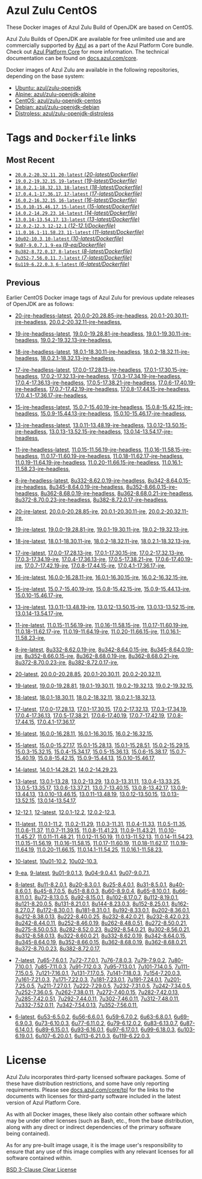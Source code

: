 Azul Zulu CentOS
================

These Docker images of Azul Zulu Build of OpenJDK are based on CentOS.

Azul Zulu Builds of OpenJDK are available for free unlimited use and are commercially supported by [Azul][1] as a part of the Azul Platform Core bundle.
                                Check out [Azul Platform Core][2] for more information. The technical documentation can be found on [docs.azul.com/core][3].

Docker images of Azul Zulu are available in the following repositories, depending on the base system:

  * [Ubuntu: azul/zulu-openjdk][4]
  * [Alpine: azul/zulu-openjdk-alpine][5]
  * [CentOS: azul/zulu-openjdk-centos][6]
  * [Debian: azul/zulu-openjdk-debian][7]
  * [Distroless: azul/zulu-openjdk-distroless][8]

Tags and `Dockerfile` links
===========================

Most Recent
-----------

 
   * [`20.0.2-20.32.11`, `20-latest` (*20-latest/Dockerfile)*][11]
   * [`19.0.2-19.32.15`, `19-latest` (*19-latest/Dockerfile)*][23]
   * [`18.0.2.1-18.32.13`, `18-latest` (*18-latest/Dockerfile)*][36]
   * [`17.0.4.1-17.36.17`, `17-latest` (*17-latest/Dockerfile)*][48]
   * [`16.0.2-16.32.15`, `16-latest` (*16-latest/Dockerfile)*][81]
   * [`15.0.10-15.46.17`, `15-latest` (*15-latest/Dockerfile)*][89]
   * [`14.0.2-14.29.23`, `14-latest` (*14-latest/Dockerfile)*][112]
   * [`13.0.14-13.54.17`, `13-latest` (*13-latest/Dockerfile)*][115]
   * [`12.0.2-12.3`, `12-12.1` (*12-12.1/Dockerfile)*][140]
   * [`11.0.16.1-11.58.23`, `11-latest` (*11-latest/Dockerfile)*][144]
   * [`10u02-10.3`, `10-latest` (*10-latest/Dockerfile)*][183]
   * [`9u07-9.0.7.1`, `9-ea` (*9-ea/Dockerfile)*][186]
   * [`8u382-8.72.0.17`, `8-latest` (*8-latest/Dockerfile)*][191]
   * [`7u352-7.56.0.11`, `7-latest` (*7-latest/Dockerfile)*][255]
   * [`6u119-6.22.0.3`, `6-latest` (*6-latest/Dockerfile)*][290]

Previous
--------

Earlier CentOS Docker image tags of Azul Zulu for previous update releases of OpenJDK are as follows:


  * [20-jre-headless-latest][19],
  [20.0.0-20.28.85-jre-headless][20],
  [20.0.1-20.30.11-jre-headless][21],
  [20.0.2-20.32.11-jre-headless][22],
  
  * [19-jre-headless-latest][32],
  [19.0.0-19.28.81-jre-headless][33],
  [19.0.1-19.30.11-jre-headless][34],
  [19.0.2-19.32.13-jre-headless][35],
  
  * [18-jre-headless-latest][44],
  [18.0.1-18.30.11-jre-headless][45],
  [18.0.2-18.32.11-jre-headless][46],
  [18.0.2.1-18.32.13-jre-headless][47],
  
  * [17-jre-headless-latest][70],
  [17.0.0-17.28.13-jre-headless][71],
  [17.0.1-17.30.15-jre-headless][72],
  [17.0.2-17.32.13-jre-headless][73],
  [17.0.3-17.34.19-jre-headless][74],
  [17.0.4-17.36.13-jre-headless][75],
  [17.0.5-17.38.21-jre-headless][76],
  [17.0.6-17.40.19-jre-headless][77],
  [17.0.7-17.42.19-jre-headless][78],
  [17.0.8-17.44.15-jre-headless][79],
  [17.0.4.1-17.36.17-jre-headless][80],
  
  * [15-jre-headless-latest][107],
  [15.0.7-15.40.19-jre-headless][108],
  [15.0.8-15.42.15-jre-headless][109],
  [15.0.9-15.44.13-jre-headless][110],
  [15.0.10-15.46.17-jre-headless][111],
  
  * [13-jre-headless-latest][135],
  [13.0.11-13.48.19-jre-headless][136],
  [13.0.12-13.50.15-jre-headless][137],
  [13.0.13-13.52.15-jre-headless][138],
  [13.0.14-13.54.17-jre-headless][139],
  
  * [11-jre-headless-latest][174],
  [11.0.15-11.56.19-jre-headless][176],
  [11.0.16-11.58.15-jre-headless][177],
  [11.0.17-11.60.19-jre-headless][178],
  [11.0.18-11.62.17-jre-headless][179],
  [11.0.19-11.64.19-jre-headless][180],
  [11.0.20-11.66.15-jre-headless][181],
  [11.0.16.1-11.58.23-jre-headless][182],
  
  * [8-jre-headless-latest][246],
  [8u332-8.62.0.19-jre-headless][247],
  [8u342-8.64.0.15-jre-headless][248],
  [8u345-8.64.0.19-jre-headless][249],
  [8u352-8.66.0.15-jre-headless][250],
  [8u362-8.68.0.19-jre-headless][251],
  [8u362-8.68.0.21-jre-headless][252],
  [8u372-8.70.0.23-jre-headless][253],
  [8u382-8.72.0.17-jre-headless][254],
  
  * [20-jre-latest][12],
  [20.0.0-20.28.85-jre][16],
  [20.0.1-20.30.11-jre][17],
  [20.0.2-20.32.11-jre][18],
  
  * [19-jre-latest][24],
  [19.0.0-19.28.81-jre][29],
  [19.0.1-19.30.11-jre][30],
  [19.0.2-19.32.13-jre][31],
  
  * [18-jre-latest][37],
  [18.0.1-18.30.11-jre][41],
  [18.0.2-18.32.11-jre][42],
  [18.0.2.1-18.32.13-jre][43],
  
  * [17-jre-latest][49],
  [17.0.0-17.28.13-jre][60],
  [17.0.1-17.30.15-jre][61],
  [17.0.2-17.32.13-jre][62],
  [17.0.3-17.34.19-jre][63],
  [17.0.4-17.36.13-jre][64],
  [17.0.5-17.38.21-jre][65],
  [17.0.6-17.40.19-jre][66],
  [17.0.7-17.42.19-jre][67],
  [17.0.8-17.44.15-jre][68],
  [17.0.4.1-17.36.17-jre][69],
  
  * [16-jre-latest][82],
  [16.0.0-16.28.11-jre][86],
  [16.0.1-16.30.15-jre][87],
  [16.0.2-16.32.15-jre][88],
  
  * [15-jre-latest][90],
  [15.0.7-15.40.19-jre][103],
  [15.0.8-15.42.15-jre][104],
  [15.0.9-15.44.13-jre][105],
  [15.0.10-15.46.17-jre][106],
  
  * [13-jre-latest][118],
  [13.0.11-13.48.19-jre][131],
  [13.0.12-13.50.15-jre][132],
  [13.0.13-13.52.15-jre][133],
  [13.0.14-13.54.17-jre][134],
  
  * [11-jre-latest][151],
  [11.0.15-11.56.19-jre][168],
  [11.0.16-11.58.15-jre][169],
  [11.0.17-11.60.19-jre][170],
  [11.0.18-11.62.17-jre][171],
  [11.0.19-11.64.19-jre][172],
  [11.0.20-11.66.15-jre][173],
  [11.0.16.1-11.58.23-jre][175],
  
  * [8-jre-latest][192],
  [8u332-8.62.0.19-jre][238],
  [8u342-8.64.0.15-jre][239],
  [8u345-8.64.0.19-jre][240],
  [8u352-8.66.0.15-jre][241],
  [8u362-8.68.0.19-jre][242],
  [8u362-8.68.0.21-jre][243],
  [8u372-8.70.0.23-jre][244],
  [8u382-8.72.0.17-jre][245],
  
  * [20-latest][11],
  [20.0.0-20.28.85][13],
  [20.0.1-20.30.11][14],
  [20.0.2-20.32.11][15],
  
  * [19-latest][23],
  [19.0.0-19.28.81][25],
  [19.0.1-19.30.11][26],
  [19.0.2-19.32.13][27],
  [19.0.2-19.32.15][28],
  
  * [18-latest][36],
  [18.0.1-18.30.11][38],
  [18.0.2-18.32.11][39],
  [18.0.2.1-18.32.13][40],
  
  * [17-latest][48],
  [17.0.0-17.28.13][50],
  [17.0.1-17.30.15][51],
  [17.0.2-17.32.13][52],
  [17.0.3-17.34.19][53],
  [17.0.4-17.36.13][54],
  [17.0.5-17.38.21][55],
  [17.0.6-17.40.19][56],
  [17.0.7-17.42.19][57],
  [17.0.8-17.44.15][58],
  [17.0.4.1-17.36.17][59],
  
  * [16-latest][81],
  [16.0.0-16.28.11][83],
  [16.0.1-16.30.15][84],
  [16.0.2-16.32.15][85],
  
  * [15-latest][89],
  [15.0.0-15.27.17][91],
  [15.0.1-15.28.13][92],
  [15.0.1-15.28.51][93],
  [15.0.2-15.29.15][94],
  [15.0.3-15.32.15][95],
  [15.0.4-15.34.17][96],
  [15.0.5-15.36.13][97],
  [15.0.6-15.38.17][98],
  [15.0.7-15.40.19][99],
  [15.0.8-15.42.15][100],
  [15.0.9-15.44.13][101],
  [15.0.10-15.46.17][102],
  
  * [14-latest][112],
  [14.0.1-14.28.21][113],
  [14.0.2-14.29.23][114],
  
  * [13-latest][115],
  [13.0.1-13.28][116],
  [13.0.2-13.29][117],
  [13.0.3-13.31.11][119],
  [13.0.4-13.33.25][120],
  [13.0.5-13.35.17][121],
  [13.0.6-13.37.21][122],
  [13.0.7-13.40.15][123],
  [13.0.8-13.42.17][124],
  [13.0.9-13.44.13][125],
  [13.0.10-13.46.15][126],
  [13.0.11-13.48.19][127],
  [13.0.12-13.50.15][128],
  [13.0.13-13.52.15][129],
  [13.0.14-13.54.17][130],
  
  * [12-12.1][140],
  [12-latest][141],
  [12.0.1-12.2][142],
  [12.0.2-12.3][143],
  
  * [11-latest][144],
  [11.0.1-11.2][145],
  [11.0.2-11.29][146],
  [11.0.3-11.31][147],
  [11.0.4-11.33][148],
  [11.0.5-11.35][149],
  [11.0.6-11.37][150],
  [11.0.7-11.39.15][152],
  [11.0.8-11.41.23][153],
  [11.0.9-11.43.21][154],
  [11.0.10-11.45.27][155],
  [11.0.11-11.48.21][156],
  [11.0.12-11.50.19][157],
  [11.0.13-11.52.13][158],
  [11.0.14-11.54.23][159],
  [11.0.15-11.56.19][160],
  [11.0.16-11.58.15][161],
  [11.0.17-11.60.19][162],
  [11.0.18-11.62.17][163],
  [11.0.19-11.64.19][164],
  [11.0.20-11.66.15][165],
  [11.0.14.1-11.54.25][166],
  [11.0.16.1-11.58.23][167],
  
  * [10-latest][183],
  [10u01-10.2][184],
  [10u02-10.3][185],
  
  * [9-ea][186],
  [9-latest][187],
  [9u01-9.0.1.3][188],
  [9u04-9.0.4.1][189],
  [9u07-9.0.7.1][190],
  
  * [8-latest][191],
  [8u11-8.2.0.1][193],
  [8u20-8.3.0.1][194],
  [8u25-8.4.0.1][195],
  [8u31-8.5.0.1][196],
  [8u40-8.6.0.1][197],
  [8u45-8.7.0.5][198],
  [8u51-8.8.0.3][199],
  [8u60-8.9.0.4][200],
  [8u65-8.10.0.1][201],
  [8u66-8.11.0.1][202],
  [8u72-8.13.0.5][203],
  [8u92-8.15.0.1][204],
  [8u102-8.17.0.7][205],
  [8u112-8.19.0.1][206],
  [8u121-8.20.0.5][207],
  [8u131-8.21.0.1][208],
  [8u144-8.23.0.3][209],
  [8u152-8.25.0.1][210],
  [8u162-8.27.0.7][211],
  [8u172-8.30.0.1][212],
  [8u181-8.31.0.1][213],
  [8u192-8.33.0.1][214],
  [8u202-8.36.0.1][215],
  [8u212-8.38.0.13][216],
  [8u222-8.40.0.25][217],
  [8u232-8.42.0.21][218],
  [8u232-8.42.0.23][219],
  [8u242-8.44.0.11][220],
  [8u252-8.46.0.19][221],
  [8u262-8.48.0.51][222],
  [8u272-8.50.0.21][223],
  [8u275-8.50.0.53][224],
  [8u282-8.52.0.23][225],
  [8u292-8.54.0.21][226],
  [8u302-8.56.0.21][227],
  [8u312-8.58.0.13][228],
  [8u322-8.60.0.21][229],
  [8u332-8.62.0.19][230],
  [8u342-8.64.0.15][231],
  [8u345-8.64.0.19][232],
  [8u352-8.66.0.15][233],
  [8u362-8.68.0.19][234],
  [8u362-8.68.0.21][235],
  [8u372-8.70.0.23][236],
  [8u382-8.72.0.17][237],
  
  * [7-latest][255],
  [7u65-7.6.0.1][256],
  [7u72-7.7.0.1][257],
  [7u76-7.8.0.3][258],
  [7u79-7.9.0.2][259],
  [7u80-7.10.0.1][260],
  [7u85-7.11.0.3][261],
  [7u91-7.12.0.3][262],
  [7u95-7.13.0.1][263],
  [7u101-7.14.0.5][264],
  [7u111-7.15.0.5][265],
  [7u121-7.16.0.1][266],
  [7u131-7.17.0.5][267],
  [7u141-7.18.0.3][268],
  [7u154-7.20.0.3][269],
  [7u161-7.21.0.3][270],
  [7u171-7.22.0.3][271],
  [7u181-7.23.0.1][272],
  [7u191-7.24.0.1][273],
  [7u201-7.25.0.5][274],
  [7u211-7.27.0.1][275],
  [7u222-7.29.0.5][276],
  [7u232-7.31.0.5][277],
  [7u242-7.34.0.5][278],
  [7u252-7.36.0.5][279],
  [7u262-7.38.0.11][280],
  [7u272-7.40.0.15][281],
  [7u282-7.42.0.13][282],
  [7u285-7.42.0.51][283],
  [7u292-7.44.0.11][284],
  [7u302-7.46.0.11][285],
  [7u312-7.48.0.11][286],
  [7u332-7.52.0.11][287],
  [7u342-7.54.0.13][288],
  [7u352-7.56.0.11][289],
  
  * [6-latest][290],
  [6u53-6.5.0.2][291],
  [6u56-6.6.0.1][292],
  [6u59-6.7.0.2][293],
  [6u63-6.8.0.1][294],
  [6u69-6.9.0.3][295],
  [6u73-6.10.0.3][296],
  [6u77-6.11.0.2][297],
  [6u79-6.12.0.2][298],
  [6u83-6.13.0.7][299],
  [6u87-6.14.0.1][300],
  [6u89-6.15.0.1][301],
  [6u93-6.16.0.1][302],
  [6u97-6.17.0.1][303],
  [6u99-6.18.0.3][304],
  [6u103-6.19.0.1][305],
  [6u107-6.20.0.1][306],
  [6u113-6.21.0.3][307],
  [6u119-6.22.0.3][308],
  

License
=======

Azul Zulu incorporates third-party licensed software packages. Some of these have distribution restrictions, and some have only reporting requirements. Please see [docs.azul.com/core/tpl][9] for the links to the documents with licenses for third-party software included in the latest version of Azul Platform Core.

As with all Docker images, these likely also contain other software which may be under other licenses (such as Bash, etc., from the base distribution, along with any direct or indirect dependencies of the primary software being contained).

As for any pre-built image usage, it is the image user's responsibility to ensure that any use of this image complies with any relevant licenses for all software contained within.

[BSD 3-Clause Clear License][10]

  [1]: https://www.azul.com/
  [2]: https://www.azul.com/products/core/
  [3]: https://docs.azul.com/core/
  [4]: https://hub.docker.com/r/azul/zulu-openjdk
  [5]: https://hub.docker.com/r/azul/zulu-openjdk-alpine
  [6]: https://hub.docker.com/r/azul/zulu-openjdk-centos
  [7]: https://hub.docker.com/r/azul/zulu-openjdk-debian
  [8]: https://hub.docker.com/r/azul/zulu-openjdk-distroless
  [9]: https://docs.azul.com/core/tpl
  [10]: https://github.com/zulu-openjdk/zulu-openjdk/blob/master/LICENSE.txt


  [19]: https://github.com/zulu-openjdk/zulu-openjdk/blob/master/centos/20-jre-headless-latest/Dockerfile
  [20]: https://github.com/zulu-openjdk/zulu-openjdk/blob/master/centos/20.0.0-20.28.85-jre-headless/Dockerfile
  [21]: https://github.com/zulu-openjdk/zulu-openjdk/blob/master/centos/20.0.1-20.30.11-jre-headless/Dockerfile
  [22]: https://github.com/zulu-openjdk/zulu-openjdk/blob/master/centos/20.0.2-20.32.11-jre-headless/Dockerfile
  
  [32]: https://github.com/zulu-openjdk/zulu-openjdk/blob/master/centos/19-jre-headless-latest/Dockerfile
  [33]: https://github.com/zulu-openjdk/zulu-openjdk/blob/master/centos/19.0.0-19.28.81-jre-headless/Dockerfile
  [34]: https://github.com/zulu-openjdk/zulu-openjdk/blob/master/centos/19.0.1-19.30.11-jre-headless/Dockerfile
  [35]: https://github.com/zulu-openjdk/zulu-openjdk/blob/master/centos/19.0.2-19.32.13-jre-headless/Dockerfile
  
  [44]: https://github.com/zulu-openjdk/zulu-openjdk/blob/master/centos/18-jre-headless-latest/Dockerfile
  [45]: https://github.com/zulu-openjdk/zulu-openjdk/blob/master/centos/18.0.1-18.30.11-jre-headless/Dockerfile
  [46]: https://github.com/zulu-openjdk/zulu-openjdk/blob/master/centos/18.0.2-18.32.11-jre-headless/Dockerfile
  [47]: https://github.com/zulu-openjdk/zulu-openjdk/blob/master/centos/18.0.2.1-18.32.13-jre-headless/Dockerfile
  
  [70]: https://github.com/zulu-openjdk/zulu-openjdk/blob/master/centos/17-jre-headless-latest/Dockerfile
  [71]: https://github.com/zulu-openjdk/zulu-openjdk/blob/master/centos/17.0.0-17.28.13-jre-headless/Dockerfile
  [72]: https://github.com/zulu-openjdk/zulu-openjdk/blob/master/centos/17.0.1-17.30.15-jre-headless/Dockerfile
  [73]: https://github.com/zulu-openjdk/zulu-openjdk/blob/master/centos/17.0.2-17.32.13-jre-headless/Dockerfile
  [74]: https://github.com/zulu-openjdk/zulu-openjdk/blob/master/centos/17.0.3-17.34.19-jre-headless/Dockerfile
  [75]: https://github.com/zulu-openjdk/zulu-openjdk/blob/master/centos/17.0.4-17.36.13-jre-headless/Dockerfile
  [76]: https://github.com/zulu-openjdk/zulu-openjdk/blob/master/centos/17.0.5-17.38.21-jre-headless/Dockerfile
  [77]: https://github.com/zulu-openjdk/zulu-openjdk/blob/master/centos/17.0.6-17.40.19-jre-headless/Dockerfile
  [78]: https://github.com/zulu-openjdk/zulu-openjdk/blob/master/centos/17.0.7-17.42.19-jre-headless/Dockerfile
  [79]: https://github.com/zulu-openjdk/zulu-openjdk/blob/master/centos/17.0.8-17.44.15-jre-headless/Dockerfile
  [80]: https://github.com/zulu-openjdk/zulu-openjdk/blob/master/centos/17.0.4.1-17.36.17-jre-headless/Dockerfile
  
  [107]: https://github.com/zulu-openjdk/zulu-openjdk/blob/master/centos/15-jre-headless-latest/Dockerfile
  [108]: https://github.com/zulu-openjdk/zulu-openjdk/blob/master/centos/15.0.7-15.40.19-jre-headless/Dockerfile
  [109]: https://github.com/zulu-openjdk/zulu-openjdk/blob/master/centos/15.0.8-15.42.15-jre-headless/Dockerfile
  [110]: https://github.com/zulu-openjdk/zulu-openjdk/blob/master/centos/15.0.9-15.44.13-jre-headless/Dockerfile
  [111]: https://github.com/zulu-openjdk/zulu-openjdk/blob/master/centos/15.0.10-15.46.17-jre-headless/Dockerfile
  
  [135]: https://github.com/zulu-openjdk/zulu-openjdk/blob/master/centos/13-jre-headless-latest/Dockerfile
  [136]: https://github.com/zulu-openjdk/zulu-openjdk/blob/master/centos/13.0.11-13.48.19-jre-headless/Dockerfile
  [137]: https://github.com/zulu-openjdk/zulu-openjdk/blob/master/centos/13.0.12-13.50.15-jre-headless/Dockerfile
  [138]: https://github.com/zulu-openjdk/zulu-openjdk/blob/master/centos/13.0.13-13.52.15-jre-headless/Dockerfile
  [139]: https://github.com/zulu-openjdk/zulu-openjdk/blob/master/centos/13.0.14-13.54.17-jre-headless/Dockerfile
  
  [174]: https://github.com/zulu-openjdk/zulu-openjdk/blob/master/centos/11-jre-headless-latest/Dockerfile
  [176]: https://github.com/zulu-openjdk/zulu-openjdk/blob/master/centos/11.0.15-11.56.19-jre-headless/Dockerfile
  [177]: https://github.com/zulu-openjdk/zulu-openjdk/blob/master/centos/11.0.16-11.58.15-jre-headless/Dockerfile
  [178]: https://github.com/zulu-openjdk/zulu-openjdk/blob/master/centos/11.0.17-11.60.19-jre-headless/Dockerfile
  [179]: https://github.com/zulu-openjdk/zulu-openjdk/blob/master/centos/11.0.18-11.62.17-jre-headless/Dockerfile
  [180]: https://github.com/zulu-openjdk/zulu-openjdk/blob/master/centos/11.0.19-11.64.19-jre-headless/Dockerfile
  [181]: https://github.com/zulu-openjdk/zulu-openjdk/blob/master/centos/11.0.20-11.66.15-jre-headless/Dockerfile
  [182]: https://github.com/zulu-openjdk/zulu-openjdk/blob/master/centos/11.0.16.1-11.58.23-jre-headless/Dockerfile
  
  [246]: https://github.com/zulu-openjdk/zulu-openjdk/blob/master/centos/8-jre-headless-latest/Dockerfile
  [247]: https://github.com/zulu-openjdk/zulu-openjdk/blob/master/centos/8u332-8.62.0.19-jre-headless/Dockerfile
  [248]: https://github.com/zulu-openjdk/zulu-openjdk/blob/master/centos/8u342-8.64.0.15-jre-headless/Dockerfile
  [249]: https://github.com/zulu-openjdk/zulu-openjdk/blob/master/centos/8u345-8.64.0.19-jre-headless/Dockerfile
  [250]: https://github.com/zulu-openjdk/zulu-openjdk/blob/master/centos/8u352-8.66.0.15-jre-headless/Dockerfile
  [251]: https://github.com/zulu-openjdk/zulu-openjdk/blob/master/centos/8u362-8.68.0.19-jre-headless/Dockerfile
  [252]: https://github.com/zulu-openjdk/zulu-openjdk/blob/master/centos/8u362-8.68.0.21-jre-headless/Dockerfile
  [253]: https://github.com/zulu-openjdk/zulu-openjdk/blob/master/centos/8u372-8.70.0.23-jre-headless/Dockerfile
  [254]: https://github.com/zulu-openjdk/zulu-openjdk/blob/master/centos/8u382-8.72.0.17-jre-headless/Dockerfile
  
  [12]: https://github.com/zulu-openjdk/zulu-openjdk/blob/master/centos/20-jre-latest/Dockerfile
  [16]: https://github.com/zulu-openjdk/zulu-openjdk/blob/master/centos/20.0.0-20.28.85-jre/Dockerfile
  [17]: https://github.com/zulu-openjdk/zulu-openjdk/blob/master/centos/20.0.1-20.30.11-jre/Dockerfile
  [18]: https://github.com/zulu-openjdk/zulu-openjdk/blob/master/centos/20.0.2-20.32.11-jre/Dockerfile
  
  [24]: https://github.com/zulu-openjdk/zulu-openjdk/blob/master/centos/19-jre-latest/Dockerfile
  [29]: https://github.com/zulu-openjdk/zulu-openjdk/blob/master/centos/19.0.0-19.28.81-jre/Dockerfile
  [30]: https://github.com/zulu-openjdk/zulu-openjdk/blob/master/centos/19.0.1-19.30.11-jre/Dockerfile
  [31]: https://github.com/zulu-openjdk/zulu-openjdk/blob/master/centos/19.0.2-19.32.13-jre/Dockerfile
  
  [37]: https://github.com/zulu-openjdk/zulu-openjdk/blob/master/centos/18-jre-latest/Dockerfile
  [41]: https://github.com/zulu-openjdk/zulu-openjdk/blob/master/centos/18.0.1-18.30.11-jre/Dockerfile
  [42]: https://github.com/zulu-openjdk/zulu-openjdk/blob/master/centos/18.0.2-18.32.11-jre/Dockerfile
  [43]: https://github.com/zulu-openjdk/zulu-openjdk/blob/master/centos/18.0.2.1-18.32.13-jre/Dockerfile
  
  [49]: https://github.com/zulu-openjdk/zulu-openjdk/blob/master/centos/17-jre-latest/Dockerfile
  [60]: https://github.com/zulu-openjdk/zulu-openjdk/blob/master/centos/17.0.0-17.28.13-jre/Dockerfile
  [61]: https://github.com/zulu-openjdk/zulu-openjdk/blob/master/centos/17.0.1-17.30.15-jre/Dockerfile
  [62]: https://github.com/zulu-openjdk/zulu-openjdk/blob/master/centos/17.0.2-17.32.13-jre/Dockerfile
  [63]: https://github.com/zulu-openjdk/zulu-openjdk/blob/master/centos/17.0.3-17.34.19-jre/Dockerfile
  [64]: https://github.com/zulu-openjdk/zulu-openjdk/blob/master/centos/17.0.4-17.36.13-jre/Dockerfile
  [65]: https://github.com/zulu-openjdk/zulu-openjdk/blob/master/centos/17.0.5-17.38.21-jre/Dockerfile
  [66]: https://github.com/zulu-openjdk/zulu-openjdk/blob/master/centos/17.0.6-17.40.19-jre/Dockerfile
  [67]: https://github.com/zulu-openjdk/zulu-openjdk/blob/master/centos/17.0.7-17.42.19-jre/Dockerfile
  [68]: https://github.com/zulu-openjdk/zulu-openjdk/blob/master/centos/17.0.8-17.44.15-jre/Dockerfile
  [69]: https://github.com/zulu-openjdk/zulu-openjdk/blob/master/centos/17.0.4.1-17.36.17-jre/Dockerfile
  
  [82]: https://github.com/zulu-openjdk/zulu-openjdk/blob/master/centos/16-jre-latest/Dockerfile
  [86]: https://github.com/zulu-openjdk/zulu-openjdk/blob/master/centos/16.0.0-16.28.11-jre/Dockerfile
  [87]: https://github.com/zulu-openjdk/zulu-openjdk/blob/master/centos/16.0.1-16.30.15-jre/Dockerfile
  [88]: https://github.com/zulu-openjdk/zulu-openjdk/blob/master/centos/16.0.2-16.32.15-jre/Dockerfile
  
  [90]: https://github.com/zulu-openjdk/zulu-openjdk/blob/master/centos/15-jre-latest/Dockerfile
  [103]: https://github.com/zulu-openjdk/zulu-openjdk/blob/master/centos/15.0.7-15.40.19-jre/Dockerfile
  [104]: https://github.com/zulu-openjdk/zulu-openjdk/blob/master/centos/15.0.8-15.42.15-jre/Dockerfile
  [105]: https://github.com/zulu-openjdk/zulu-openjdk/blob/master/centos/15.0.9-15.44.13-jre/Dockerfile
  [106]: https://github.com/zulu-openjdk/zulu-openjdk/blob/master/centos/15.0.10-15.46.17-jre/Dockerfile
  
  [118]: https://github.com/zulu-openjdk/zulu-openjdk/blob/master/centos/13-jre-latest/Dockerfile
  [131]: https://github.com/zulu-openjdk/zulu-openjdk/blob/master/centos/13.0.11-13.48.19-jre/Dockerfile
  [132]: https://github.com/zulu-openjdk/zulu-openjdk/blob/master/centos/13.0.12-13.50.15-jre/Dockerfile
  [133]: https://github.com/zulu-openjdk/zulu-openjdk/blob/master/centos/13.0.13-13.52.15-jre/Dockerfile
  [134]: https://github.com/zulu-openjdk/zulu-openjdk/blob/master/centos/13.0.14-13.54.17-jre/Dockerfile
  
  [151]: https://github.com/zulu-openjdk/zulu-openjdk/blob/master/centos/11-jre-latest/Dockerfile
  [168]: https://github.com/zulu-openjdk/zulu-openjdk/blob/master/centos/11.0.15-11.56.19-jre/Dockerfile
  [169]: https://github.com/zulu-openjdk/zulu-openjdk/blob/master/centos/11.0.16-11.58.15-jre/Dockerfile
  [170]: https://github.com/zulu-openjdk/zulu-openjdk/blob/master/centos/11.0.17-11.60.19-jre/Dockerfile
  [171]: https://github.com/zulu-openjdk/zulu-openjdk/blob/master/centos/11.0.18-11.62.17-jre/Dockerfile
  [172]: https://github.com/zulu-openjdk/zulu-openjdk/blob/master/centos/11.0.19-11.64.19-jre/Dockerfile
  [173]: https://github.com/zulu-openjdk/zulu-openjdk/blob/master/centos/11.0.20-11.66.15-jre/Dockerfile
  [175]: https://github.com/zulu-openjdk/zulu-openjdk/blob/master/centos/11.0.16.1-11.58.23-jre/Dockerfile
  
  [192]: https://github.com/zulu-openjdk/zulu-openjdk/blob/master/centos/8-jre-latest/Dockerfile
  [238]: https://github.com/zulu-openjdk/zulu-openjdk/blob/master/centos/8u332-8.62.0.19-jre/Dockerfile
  [239]: https://github.com/zulu-openjdk/zulu-openjdk/blob/master/centos/8u342-8.64.0.15-jre/Dockerfile
  [240]: https://github.com/zulu-openjdk/zulu-openjdk/blob/master/centos/8u345-8.64.0.19-jre/Dockerfile
  [241]: https://github.com/zulu-openjdk/zulu-openjdk/blob/master/centos/8u352-8.66.0.15-jre/Dockerfile
  [242]: https://github.com/zulu-openjdk/zulu-openjdk/blob/master/centos/8u362-8.68.0.19-jre/Dockerfile
  [243]: https://github.com/zulu-openjdk/zulu-openjdk/blob/master/centos/8u362-8.68.0.21-jre/Dockerfile
  [244]: https://github.com/zulu-openjdk/zulu-openjdk/blob/master/centos/8u372-8.70.0.23-jre/Dockerfile
  [245]: https://github.com/zulu-openjdk/zulu-openjdk/blob/master/centos/8u382-8.72.0.17-jre/Dockerfile
  
  [11]: https://github.com/zulu-openjdk/zulu-openjdk/blob/master/centos/20-latest/Dockerfile
  [13]: https://github.com/zulu-openjdk/zulu-openjdk/blob/master/centos/20.0.0-20.28.85/Dockerfile
  [14]: https://github.com/zulu-openjdk/zulu-openjdk/blob/master/centos/20.0.1-20.30.11/Dockerfile
  [15]: https://github.com/zulu-openjdk/zulu-openjdk/blob/master/centos/20.0.2-20.32.11/Dockerfile
  
  [23]: https://github.com/zulu-openjdk/zulu-openjdk/blob/master/centos/19-latest/Dockerfile
  [25]: https://github.com/zulu-openjdk/zulu-openjdk/blob/master/centos/19.0.0-19.28.81/Dockerfile
  [26]: https://github.com/zulu-openjdk/zulu-openjdk/blob/master/centos/19.0.1-19.30.11/Dockerfile
  [27]: https://github.com/zulu-openjdk/zulu-openjdk/blob/master/centos/19.0.2-19.32.13/Dockerfile
  [28]: https://github.com/zulu-openjdk/zulu-openjdk/blob/master/centos/19.0.2-19.32.15/Dockerfile
  
  [36]: https://github.com/zulu-openjdk/zulu-openjdk/blob/master/centos/18-latest/Dockerfile
  [38]: https://github.com/zulu-openjdk/zulu-openjdk/blob/master/centos/18.0.1-18.30.11/Dockerfile
  [39]: https://github.com/zulu-openjdk/zulu-openjdk/blob/master/centos/18.0.2-18.32.11/Dockerfile
  [40]: https://github.com/zulu-openjdk/zulu-openjdk/blob/master/centos/18.0.2.1-18.32.13/Dockerfile
  
  [48]: https://github.com/zulu-openjdk/zulu-openjdk/blob/master/centos/17-latest/Dockerfile
  [50]: https://github.com/zulu-openjdk/zulu-openjdk/blob/master/centos/17.0.0-17.28.13/Dockerfile
  [51]: https://github.com/zulu-openjdk/zulu-openjdk/blob/master/centos/17.0.1-17.30.15/Dockerfile
  [52]: https://github.com/zulu-openjdk/zulu-openjdk/blob/master/centos/17.0.2-17.32.13/Dockerfile
  [53]: https://github.com/zulu-openjdk/zulu-openjdk/blob/master/centos/17.0.3-17.34.19/Dockerfile
  [54]: https://github.com/zulu-openjdk/zulu-openjdk/blob/master/centos/17.0.4-17.36.13/Dockerfile
  [55]: https://github.com/zulu-openjdk/zulu-openjdk/blob/master/centos/17.0.5-17.38.21/Dockerfile
  [56]: https://github.com/zulu-openjdk/zulu-openjdk/blob/master/centos/17.0.6-17.40.19/Dockerfile
  [57]: https://github.com/zulu-openjdk/zulu-openjdk/blob/master/centos/17.0.7-17.42.19/Dockerfile
  [58]: https://github.com/zulu-openjdk/zulu-openjdk/blob/master/centos/17.0.8-17.44.15/Dockerfile
  [59]: https://github.com/zulu-openjdk/zulu-openjdk/blob/master/centos/17.0.4.1-17.36.17/Dockerfile
  
  [81]: https://github.com/zulu-openjdk/zulu-openjdk/blob/master/centos/16-latest/Dockerfile
  [83]: https://github.com/zulu-openjdk/zulu-openjdk/blob/master/centos/16.0.0-16.28.11/Dockerfile
  [84]: https://github.com/zulu-openjdk/zulu-openjdk/blob/master/centos/16.0.1-16.30.15/Dockerfile
  [85]: https://github.com/zulu-openjdk/zulu-openjdk/blob/master/centos/16.0.2-16.32.15/Dockerfile
  
  [89]: https://github.com/zulu-openjdk/zulu-openjdk/blob/master/centos/15-latest/Dockerfile
  [91]: https://github.com/zulu-openjdk/zulu-openjdk/blob/master/centos/15.0.0-15.27.17/Dockerfile
  [92]: https://github.com/zulu-openjdk/zulu-openjdk/blob/master/centos/15.0.1-15.28.13/Dockerfile
  [93]: https://github.com/zulu-openjdk/zulu-openjdk/blob/master/centos/15.0.1-15.28.51/Dockerfile
  [94]: https://github.com/zulu-openjdk/zulu-openjdk/blob/master/centos/15.0.2-15.29.15/Dockerfile
  [95]: https://github.com/zulu-openjdk/zulu-openjdk/blob/master/centos/15.0.3-15.32.15/Dockerfile
  [96]: https://github.com/zulu-openjdk/zulu-openjdk/blob/master/centos/15.0.4-15.34.17/Dockerfile
  [97]: https://github.com/zulu-openjdk/zulu-openjdk/blob/master/centos/15.0.5-15.36.13/Dockerfile
  [98]: https://github.com/zulu-openjdk/zulu-openjdk/blob/master/centos/15.0.6-15.38.17/Dockerfile
  [99]: https://github.com/zulu-openjdk/zulu-openjdk/blob/master/centos/15.0.7-15.40.19/Dockerfile
  [100]: https://github.com/zulu-openjdk/zulu-openjdk/blob/master/centos/15.0.8-15.42.15/Dockerfile
  [101]: https://github.com/zulu-openjdk/zulu-openjdk/blob/master/centos/15.0.9-15.44.13/Dockerfile
  [102]: https://github.com/zulu-openjdk/zulu-openjdk/blob/master/centos/15.0.10-15.46.17/Dockerfile
  
  [112]: https://github.com/zulu-openjdk/zulu-openjdk/blob/master/centos/14-latest/Dockerfile
  [113]: https://github.com/zulu-openjdk/zulu-openjdk/blob/master/centos/14.0.1-14.28.21/Dockerfile
  [114]: https://github.com/zulu-openjdk/zulu-openjdk/blob/master/centos/14.0.2-14.29.23/Dockerfile
  
  [115]: https://github.com/zulu-openjdk/zulu-openjdk/blob/master/centos/13-latest/Dockerfile
  [116]: https://github.com/zulu-openjdk/zulu-openjdk/blob/master/centos/13.0.1-13.28/Dockerfile
  [117]: https://github.com/zulu-openjdk/zulu-openjdk/blob/master/centos/13.0.2-13.29/Dockerfile
  [119]: https://github.com/zulu-openjdk/zulu-openjdk/blob/master/centos/13.0.3-13.31.11/Dockerfile
  [120]: https://github.com/zulu-openjdk/zulu-openjdk/blob/master/centos/13.0.4-13.33.25/Dockerfile
  [121]: https://github.com/zulu-openjdk/zulu-openjdk/blob/master/centos/13.0.5-13.35.17/Dockerfile
  [122]: https://github.com/zulu-openjdk/zulu-openjdk/blob/master/centos/13.0.6-13.37.21/Dockerfile
  [123]: https://github.com/zulu-openjdk/zulu-openjdk/blob/master/centos/13.0.7-13.40.15/Dockerfile
  [124]: https://github.com/zulu-openjdk/zulu-openjdk/blob/master/centos/13.0.8-13.42.17/Dockerfile
  [125]: https://github.com/zulu-openjdk/zulu-openjdk/blob/master/centos/13.0.9-13.44.13/Dockerfile
  [126]: https://github.com/zulu-openjdk/zulu-openjdk/blob/master/centos/13.0.10-13.46.15/Dockerfile
  [127]: https://github.com/zulu-openjdk/zulu-openjdk/blob/master/centos/13.0.11-13.48.19/Dockerfile
  [128]: https://github.com/zulu-openjdk/zulu-openjdk/blob/master/centos/13.0.12-13.50.15/Dockerfile
  [129]: https://github.com/zulu-openjdk/zulu-openjdk/blob/master/centos/13.0.13-13.52.15/Dockerfile
  [130]: https://github.com/zulu-openjdk/zulu-openjdk/blob/master/centos/13.0.14-13.54.17/Dockerfile
  
  [140]: https://github.com/zulu-openjdk/zulu-openjdk/blob/master/centos/12-12.1/Dockerfile
  [141]: https://github.com/zulu-openjdk/zulu-openjdk/blob/master/centos/12-latest/Dockerfile
  [142]: https://github.com/zulu-openjdk/zulu-openjdk/blob/master/centos/12.0.1-12.2/Dockerfile
  [143]: https://github.com/zulu-openjdk/zulu-openjdk/blob/master/centos/12.0.2-12.3/Dockerfile
  
  [144]: https://github.com/zulu-openjdk/zulu-openjdk/blob/master/centos/11-latest/Dockerfile
  [145]: https://github.com/zulu-openjdk/zulu-openjdk/blob/master/centos/11.0.1-11.2/Dockerfile
  [146]: https://github.com/zulu-openjdk/zulu-openjdk/blob/master/centos/11.0.2-11.29/Dockerfile
  [147]: https://github.com/zulu-openjdk/zulu-openjdk/blob/master/centos/11.0.3-11.31/Dockerfile
  [148]: https://github.com/zulu-openjdk/zulu-openjdk/blob/master/centos/11.0.4-11.33/Dockerfile
  [149]: https://github.com/zulu-openjdk/zulu-openjdk/blob/master/centos/11.0.5-11.35/Dockerfile
  [150]: https://github.com/zulu-openjdk/zulu-openjdk/blob/master/centos/11.0.6-11.37/Dockerfile
  [152]: https://github.com/zulu-openjdk/zulu-openjdk/blob/master/centos/11.0.7-11.39.15/Dockerfile
  [153]: https://github.com/zulu-openjdk/zulu-openjdk/blob/master/centos/11.0.8-11.41.23/Dockerfile
  [154]: https://github.com/zulu-openjdk/zulu-openjdk/blob/master/centos/11.0.9-11.43.21/Dockerfile
  [155]: https://github.com/zulu-openjdk/zulu-openjdk/blob/master/centos/11.0.10-11.45.27/Dockerfile
  [156]: https://github.com/zulu-openjdk/zulu-openjdk/blob/master/centos/11.0.11-11.48.21/Dockerfile
  [157]: https://github.com/zulu-openjdk/zulu-openjdk/blob/master/centos/11.0.12-11.50.19/Dockerfile
  [158]: https://github.com/zulu-openjdk/zulu-openjdk/blob/master/centos/11.0.13-11.52.13/Dockerfile
  [159]: https://github.com/zulu-openjdk/zulu-openjdk/blob/master/centos/11.0.14-11.54.23/Dockerfile
  [160]: https://github.com/zulu-openjdk/zulu-openjdk/blob/master/centos/11.0.15-11.56.19/Dockerfile
  [161]: https://github.com/zulu-openjdk/zulu-openjdk/blob/master/centos/11.0.16-11.58.15/Dockerfile
  [162]: https://github.com/zulu-openjdk/zulu-openjdk/blob/master/centos/11.0.17-11.60.19/Dockerfile
  [163]: https://github.com/zulu-openjdk/zulu-openjdk/blob/master/centos/11.0.18-11.62.17/Dockerfile
  [164]: https://github.com/zulu-openjdk/zulu-openjdk/blob/master/centos/11.0.19-11.64.19/Dockerfile
  [165]: https://github.com/zulu-openjdk/zulu-openjdk/blob/master/centos/11.0.20-11.66.15/Dockerfile
  [166]: https://github.com/zulu-openjdk/zulu-openjdk/blob/master/centos/11.0.14.1-11.54.25/Dockerfile
  [167]: https://github.com/zulu-openjdk/zulu-openjdk/blob/master/centos/11.0.16.1-11.58.23/Dockerfile
  
  [183]: https://github.com/zulu-openjdk/zulu-openjdk/blob/master/centos/10-latest/Dockerfile
  [184]: https://github.com/zulu-openjdk/zulu-openjdk/blob/master/centos/10u01-10.2/Dockerfile
  [185]: https://github.com/zulu-openjdk/zulu-openjdk/blob/master/centos/10u02-10.3/Dockerfile
  
  [186]: https://github.com/zulu-openjdk/zulu-openjdk/blob/master/centos/9-ea/Dockerfile
  [187]: https://github.com/zulu-openjdk/zulu-openjdk/blob/master/centos/9-latest/Dockerfile
  [188]: https://github.com/zulu-openjdk/zulu-openjdk/blob/master/centos/9u01-9.0.1.3/Dockerfile
  [189]: https://github.com/zulu-openjdk/zulu-openjdk/blob/master/centos/9u04-9.0.4.1/Dockerfile
  [190]: https://github.com/zulu-openjdk/zulu-openjdk/blob/master/centos/9u07-9.0.7.1/Dockerfile
  
  [191]: https://github.com/zulu-openjdk/zulu-openjdk/blob/master/centos/8-latest/Dockerfile
  [193]: https://github.com/zulu-openjdk/zulu-openjdk/blob/master/centos/8u11-8.2.0.1/Dockerfile
  [194]: https://github.com/zulu-openjdk/zulu-openjdk/blob/master/centos/8u20-8.3.0.1/Dockerfile
  [195]: https://github.com/zulu-openjdk/zulu-openjdk/blob/master/centos/8u25-8.4.0.1/Dockerfile
  [196]: https://github.com/zulu-openjdk/zulu-openjdk/blob/master/centos/8u31-8.5.0.1/Dockerfile
  [197]: https://github.com/zulu-openjdk/zulu-openjdk/blob/master/centos/8u40-8.6.0.1/Dockerfile
  [198]: https://github.com/zulu-openjdk/zulu-openjdk/blob/master/centos/8u45-8.7.0.5/Dockerfile
  [199]: https://github.com/zulu-openjdk/zulu-openjdk/blob/master/centos/8u51-8.8.0.3/Dockerfile
  [200]: https://github.com/zulu-openjdk/zulu-openjdk/blob/master/centos/8u60-8.9.0.4/Dockerfile
  [201]: https://github.com/zulu-openjdk/zulu-openjdk/blob/master/centos/8u65-8.10.0.1/Dockerfile
  [202]: https://github.com/zulu-openjdk/zulu-openjdk/blob/master/centos/8u66-8.11.0.1/Dockerfile
  [203]: https://github.com/zulu-openjdk/zulu-openjdk/blob/master/centos/8u72-8.13.0.5/Dockerfile
  [204]: https://github.com/zulu-openjdk/zulu-openjdk/blob/master/centos/8u92-8.15.0.1/Dockerfile
  [205]: https://github.com/zulu-openjdk/zulu-openjdk/blob/master/centos/8u102-8.17.0.7/Dockerfile
  [206]: https://github.com/zulu-openjdk/zulu-openjdk/blob/master/centos/8u112-8.19.0.1/Dockerfile
  [207]: https://github.com/zulu-openjdk/zulu-openjdk/blob/master/centos/8u121-8.20.0.5/Dockerfile
  [208]: https://github.com/zulu-openjdk/zulu-openjdk/blob/master/centos/8u131-8.21.0.1/Dockerfile
  [209]: https://github.com/zulu-openjdk/zulu-openjdk/blob/master/centos/8u144-8.23.0.3/Dockerfile
  [210]: https://github.com/zulu-openjdk/zulu-openjdk/blob/master/centos/8u152-8.25.0.1/Dockerfile
  [211]: https://github.com/zulu-openjdk/zulu-openjdk/blob/master/centos/8u162-8.27.0.7/Dockerfile
  [212]: https://github.com/zulu-openjdk/zulu-openjdk/blob/master/centos/8u172-8.30.0.1/Dockerfile
  [213]: https://github.com/zulu-openjdk/zulu-openjdk/blob/master/centos/8u181-8.31.0.1/Dockerfile
  [214]: https://github.com/zulu-openjdk/zulu-openjdk/blob/master/centos/8u192-8.33.0.1/Dockerfile
  [215]: https://github.com/zulu-openjdk/zulu-openjdk/blob/master/centos/8u202-8.36.0.1/Dockerfile
  [216]: https://github.com/zulu-openjdk/zulu-openjdk/blob/master/centos/8u212-8.38.0.13/Dockerfile
  [217]: https://github.com/zulu-openjdk/zulu-openjdk/blob/master/centos/8u222-8.40.0.25/Dockerfile
  [218]: https://github.com/zulu-openjdk/zulu-openjdk/blob/master/centos/8u232-8.42.0.21/Dockerfile
  [219]: https://github.com/zulu-openjdk/zulu-openjdk/blob/master/centos/8u232-8.42.0.23/Dockerfile
  [220]: https://github.com/zulu-openjdk/zulu-openjdk/blob/master/centos/8u242-8.44.0.11/Dockerfile
  [221]: https://github.com/zulu-openjdk/zulu-openjdk/blob/master/centos/8u252-8.46.0.19/Dockerfile
  [222]: https://github.com/zulu-openjdk/zulu-openjdk/blob/master/centos/8u262-8.48.0.51/Dockerfile
  [223]: https://github.com/zulu-openjdk/zulu-openjdk/blob/master/centos/8u272-8.50.0.21/Dockerfile
  [224]: https://github.com/zulu-openjdk/zulu-openjdk/blob/master/centos/8u275-8.50.0.53/Dockerfile
  [225]: https://github.com/zulu-openjdk/zulu-openjdk/blob/master/centos/8u282-8.52.0.23/Dockerfile
  [226]: https://github.com/zulu-openjdk/zulu-openjdk/blob/master/centos/8u292-8.54.0.21/Dockerfile
  [227]: https://github.com/zulu-openjdk/zulu-openjdk/blob/master/centos/8u302-8.56.0.21/Dockerfile
  [228]: https://github.com/zulu-openjdk/zulu-openjdk/blob/master/centos/8u312-8.58.0.13/Dockerfile
  [229]: https://github.com/zulu-openjdk/zulu-openjdk/blob/master/centos/8u322-8.60.0.21/Dockerfile
  [230]: https://github.com/zulu-openjdk/zulu-openjdk/blob/master/centos/8u332-8.62.0.19/Dockerfile
  [231]: https://github.com/zulu-openjdk/zulu-openjdk/blob/master/centos/8u342-8.64.0.15/Dockerfile
  [232]: https://github.com/zulu-openjdk/zulu-openjdk/blob/master/centos/8u345-8.64.0.19/Dockerfile
  [233]: https://github.com/zulu-openjdk/zulu-openjdk/blob/master/centos/8u352-8.66.0.15/Dockerfile
  [234]: https://github.com/zulu-openjdk/zulu-openjdk/blob/master/centos/8u362-8.68.0.19/Dockerfile
  [235]: https://github.com/zulu-openjdk/zulu-openjdk/blob/master/centos/8u362-8.68.0.21/Dockerfile
  [236]: https://github.com/zulu-openjdk/zulu-openjdk/blob/master/centos/8u372-8.70.0.23/Dockerfile
  [237]: https://github.com/zulu-openjdk/zulu-openjdk/blob/master/centos/8u382-8.72.0.17/Dockerfile
  
  [255]: https://github.com/zulu-openjdk/zulu-openjdk/blob/master/centos/7-latest/Dockerfile
  [256]: https://github.com/zulu-openjdk/zulu-openjdk/blob/master/centos/7u65-7.6.0.1/Dockerfile
  [257]: https://github.com/zulu-openjdk/zulu-openjdk/blob/master/centos/7u72-7.7.0.1/Dockerfile
  [258]: https://github.com/zulu-openjdk/zulu-openjdk/blob/master/centos/7u76-7.8.0.3/Dockerfile
  [259]: https://github.com/zulu-openjdk/zulu-openjdk/blob/master/centos/7u79-7.9.0.2/Dockerfile
  [260]: https://github.com/zulu-openjdk/zulu-openjdk/blob/master/centos/7u80-7.10.0.1/Dockerfile
  [261]: https://github.com/zulu-openjdk/zulu-openjdk/blob/master/centos/7u85-7.11.0.3/Dockerfile
  [262]: https://github.com/zulu-openjdk/zulu-openjdk/blob/master/centos/7u91-7.12.0.3/Dockerfile
  [263]: https://github.com/zulu-openjdk/zulu-openjdk/blob/master/centos/7u95-7.13.0.1/Dockerfile
  [264]: https://github.com/zulu-openjdk/zulu-openjdk/blob/master/centos/7u101-7.14.0.5/Dockerfile
  [265]: https://github.com/zulu-openjdk/zulu-openjdk/blob/master/centos/7u111-7.15.0.5/Dockerfile
  [266]: https://github.com/zulu-openjdk/zulu-openjdk/blob/master/centos/7u121-7.16.0.1/Dockerfile
  [267]: https://github.com/zulu-openjdk/zulu-openjdk/blob/master/centos/7u131-7.17.0.5/Dockerfile
  [268]: https://github.com/zulu-openjdk/zulu-openjdk/blob/master/centos/7u141-7.18.0.3/Dockerfile
  [269]: https://github.com/zulu-openjdk/zulu-openjdk/blob/master/centos/7u154-7.20.0.3/Dockerfile
  [270]: https://github.com/zulu-openjdk/zulu-openjdk/blob/master/centos/7u161-7.21.0.3/Dockerfile
  [271]: https://github.com/zulu-openjdk/zulu-openjdk/blob/master/centos/7u171-7.22.0.3/Dockerfile
  [272]: https://github.com/zulu-openjdk/zulu-openjdk/blob/master/centos/7u181-7.23.0.1/Dockerfile
  [273]: https://github.com/zulu-openjdk/zulu-openjdk/blob/master/centos/7u191-7.24.0.1/Dockerfile
  [274]: https://github.com/zulu-openjdk/zulu-openjdk/blob/master/centos/7u201-7.25.0.5/Dockerfile
  [275]: https://github.com/zulu-openjdk/zulu-openjdk/blob/master/centos/7u211-7.27.0.1/Dockerfile
  [276]: https://github.com/zulu-openjdk/zulu-openjdk/blob/master/centos/7u222-7.29.0.5/Dockerfile
  [277]: https://github.com/zulu-openjdk/zulu-openjdk/blob/master/centos/7u232-7.31.0.5/Dockerfile
  [278]: https://github.com/zulu-openjdk/zulu-openjdk/blob/master/centos/7u242-7.34.0.5/Dockerfile
  [279]: https://github.com/zulu-openjdk/zulu-openjdk/blob/master/centos/7u252-7.36.0.5/Dockerfile
  [280]: https://github.com/zulu-openjdk/zulu-openjdk/blob/master/centos/7u262-7.38.0.11/Dockerfile
  [281]: https://github.com/zulu-openjdk/zulu-openjdk/blob/master/centos/7u272-7.40.0.15/Dockerfile
  [282]: https://github.com/zulu-openjdk/zulu-openjdk/blob/master/centos/7u282-7.42.0.13/Dockerfile
  [283]: https://github.com/zulu-openjdk/zulu-openjdk/blob/master/centos/7u285-7.42.0.51/Dockerfile
  [284]: https://github.com/zulu-openjdk/zulu-openjdk/blob/master/centos/7u292-7.44.0.11/Dockerfile
  [285]: https://github.com/zulu-openjdk/zulu-openjdk/blob/master/centos/7u302-7.46.0.11/Dockerfile
  [286]: https://github.com/zulu-openjdk/zulu-openjdk/blob/master/centos/7u312-7.48.0.11/Dockerfile
  [287]: https://github.com/zulu-openjdk/zulu-openjdk/blob/master/centos/7u332-7.52.0.11/Dockerfile
  [288]: https://github.com/zulu-openjdk/zulu-openjdk/blob/master/centos/7u342-7.54.0.13/Dockerfile
  [289]: https://github.com/zulu-openjdk/zulu-openjdk/blob/master/centos/7u352-7.56.0.11/Dockerfile
  
  [290]: https://github.com/zulu-openjdk/zulu-openjdk/blob/master/centos/6-latest/Dockerfile
  [291]: https://github.com/zulu-openjdk/zulu-openjdk/blob/master/centos/6u53-6.5.0.2/Dockerfile
  [292]: https://github.com/zulu-openjdk/zulu-openjdk/blob/master/centos/6u56-6.6.0.1/Dockerfile
  [293]: https://github.com/zulu-openjdk/zulu-openjdk/blob/master/centos/6u59-6.7.0.2/Dockerfile
  [294]: https://github.com/zulu-openjdk/zulu-openjdk/blob/master/centos/6u63-6.8.0.1/Dockerfile
  [295]: https://github.com/zulu-openjdk/zulu-openjdk/blob/master/centos/6u69-6.9.0.3/Dockerfile
  [296]: https://github.com/zulu-openjdk/zulu-openjdk/blob/master/centos/6u73-6.10.0.3/Dockerfile
  [297]: https://github.com/zulu-openjdk/zulu-openjdk/blob/master/centos/6u77-6.11.0.2/Dockerfile
  [298]: https://github.com/zulu-openjdk/zulu-openjdk/blob/master/centos/6u79-6.12.0.2/Dockerfile
  [299]: https://github.com/zulu-openjdk/zulu-openjdk/blob/master/centos/6u83-6.13.0.7/Dockerfile
  [300]: https://github.com/zulu-openjdk/zulu-openjdk/blob/master/centos/6u87-6.14.0.1/Dockerfile
  [301]: https://github.com/zulu-openjdk/zulu-openjdk/blob/master/centos/6u89-6.15.0.1/Dockerfile
  [302]: https://github.com/zulu-openjdk/zulu-openjdk/blob/master/centos/6u93-6.16.0.1/Dockerfile
  [303]: https://github.com/zulu-openjdk/zulu-openjdk/blob/master/centos/6u97-6.17.0.1/Dockerfile
  [304]: https://github.com/zulu-openjdk/zulu-openjdk/blob/master/centos/6u99-6.18.0.3/Dockerfile
  [305]: https://github.com/zulu-openjdk/zulu-openjdk/blob/master/centos/6u103-6.19.0.1/Dockerfile
  [306]: https://github.com/zulu-openjdk/zulu-openjdk/blob/master/centos/6u107-6.20.0.1/Dockerfile
  [307]: https://github.com/zulu-openjdk/zulu-openjdk/blob/master/centos/6u113-6.21.0.3/Dockerfile
  [308]: https://github.com/zulu-openjdk/zulu-openjdk/blob/master/centos/6u119-6.22.0.3/Dockerfile
  